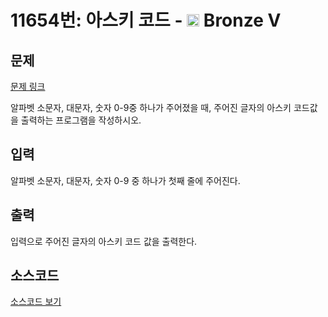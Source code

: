 # 11654번: 아스키 코드 - <img src="https://static.solved.ac/tier_small/1.svg" style="height:20px" /> Bronze V

<!-- performance -->

<!-- 문제 제출 후 깃허브에 푸시를 했을 때 제출한 코드의 성능이 입력될 공간입니다.-->

<!-- end -->

## 문제

[문제 링크](https://boj.kr/11654)


<p>알파벳 소문자, 대문자, 숫자 0-9중 하나가 주어졌을 때, 주어진 글자의 아스키 코드값을 출력하는 프로그램을 작성하시오.</p>



## 입력


<p>알파벳 소문자, 대문자, 숫자 0-9 중 하나가 첫째 줄에 주어진다.</p>



## 출력


<p>입력으로 주어진 글자의 아스키 코드 값을 출력한다.</p>



## 소스코드

[소스코드 보기](아스키%20코드.c)